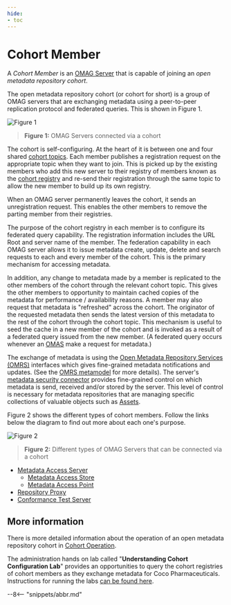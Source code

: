 ```yaml
---
hide:
- toc
---
```


<!-- SPDX-License-Identifier: CC-BY-4.0 -->
<!-- Copyright Contributors to the ODPi Egeria project 2020. -->

# Cohort Member

A *Cohort Member* is an [OMAG Server](./concepts/omag-server) that is capable of joining an *open metadata repository cohort*.

The open metadata repository cohort (or cohort for short) is a group of OMAG servers that are exchanging metadata using a peer-to-peer replication protocol and federated queries.  This is shown in Figure 1.

![Figure 1](cohort-member.svg)
> **Figure 1:** OMAG Servers connected via a cohort

The cohort is self-configuring.  At the heart of it is between one and four shared
[cohort topics](./concepts/cohort-events/#cohort-topics).  Each member publishes a registration request on the appropriate topic when they want to join.  This is picked up by the existing members who add this new server to their registry of members known as the [cohort registry](./concepts/cohort-registry)
and re-send their registration through the same topic to allow the new member to build up its own registry.

When an OMAG server permanently leaves the cohort, it sends an unregistration request. This enables the other members to remove the parting member from their registries.

The purpose of the cohort registry in each member is to configure its federated query capability. The registration information includes the URL Root and server name of the member.  The federation capability in each OMAG server allows it to issue metadata create, update, delete and search requests to each and every member of the cohort.  This is the primary mechanism for accessing metadata.

In addition, any change to metadata made by a member is replicated to the other members of the cohort through the relevant cohort topic.  This gives the other members to opportunity to maintain cached copies of the metadata for performance / availability reasons.  A member may also request that metadata is "refreshed" across the cohort.
The originator of the requested metadata then sends the latest version of this metadata to
the rest of the cohort through the cohort topic.  This mechanism is useful
to seed the cache in a new member of the cohort and is invoked as a result of a
federated query issued from the new member. (A federated query occurs whenever an
[OMAS](./services/omas) make a request for metadata.)

The exchange of metadata is using the [Open Metadata Repository Services (OMRS)](./services/omrs)
interfaces which gives fine-grained metadata notifications and updates.
(See the [OMRS metamodel](./guides/developer/repository-connectors/metamodel/overview) for more details).
The server's [metadata security connector](./features/metadata-security/overview)
provides fine-grained control on which metadata is send, received and/or stored by the server.
This level of control is necessary for metadata repositories that are managing
specific collections of valuable objects such as 
[Assets](./concepts/asset).

Figure 2 shows the different types of cohort members.
Follow the links below the diagram to find out more about each one's purpose.

![Figure 2](cohort-member-types.svg)
> **Figure 2:** Different types of OMAG Servers that can be connected via a cohort

- [Metadata Access Server](./concepts/metadata-access-server)
   - [Metadata Access Store](./concepts/metadata-access-store)
   - [Metadata Access Point](./concepts/metadata-access-point)
- [Repository Proxy](./concepts/repository-proxy)
- [Conformance Test Server](./concepts/conformance-test-server)

## More information

There is more detailed information about the operation of an open
metadata repository cohort in 
[Cohort Operation](./features/cohort-operation/overview).

The administration hands on lab called "**Understanding Cohort Configuration Lab**"
provides an opportunities to query the cohort registries of cohort members as they
exchange metadata for Coco Pharmaceuticals.
Instructions for running the labs [can be found here](./education/open-metadata-labs/overview).

--8<-- "snippets/abbr.md"